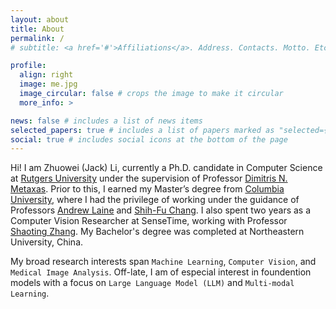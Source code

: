 ```yaml
---
layout: about
title: About
permalink: /
# subtitle: <a href='#'>Affiliations</a>. Address. Contacts. Motto. Etc.

profile:
  align: right
  image: me.jpg
  image_circular: false # crops the image to make it circular
  more_info: >

news: false # includes a list of news items
selected_papers: true # includes a list of papers marked as "selected={true}"
social: true # includes social icons at the bottom of the page
---
```



Hi! I am Zhuowei (Jack) Li, currently a Ph.D. candidate in Computer Science at [Rutgers University](https://www.cs.rutgers.edu/) under the supervision of Professor [Dimitris N. Metaxas](https://scholar.google.com/citations?user=a7VNhCIAAAAJ&hl=en). Prior to this, I earned my Master’s degree from [Columbia University](https://www.bme.columbia.edu/biomedical-engineering-homepage), where I had the privilege of working under the guidance of Professors [Andrew Laine](https://scholar.google.com/citations?user=_DmtZtkAAAAJ&hl=en) and [Shih-Fu Chang](https://scholar.google.com/citations?user=OMVTRscAAAAJ&hl=en). I also spent two years as a Computer Vision Researcher at SenseTime, working with Professor [Shaoting Zhang](https://scholar.google.com/citations?user=oiBMWK4AAAAJ&hl=en). My Bachelor's degree was completed at Northeastern University, China.

My broad research interests span `Machine Learning`, `Computer Vision`, and `Medical Image Analysis`. Off-late, I am of especial interest in foundention models with a focus on `Large Language Model (LLM)` and `Multi-modal Learning`.
